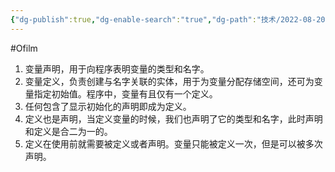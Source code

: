 ```yaml
---
{"dg-publish":true,"dg-enable-search":"true","dg-path":"技术/2022-08-20 变量定义和声明的关系.md","permalink":"/技术/2022-08-20 变量定义和声明的关系/","dgEnableSearch":"true","dgPassFrontmatter":true,"created":"2023-02-10T23:14:18.000+08:00","updated":"2023-11-14T13:32:41.000+08:00"}
---
```


#Ofilm 

1. 变量声明，用于向程序表明变量的类型和名字。
2. 变量定义，负责创建与名字关联的实体，用于为变量分配存储空间，还可为变量指定初始值。程序中，变量有且仅有一个定义。
3. 任何包含了显示初始化的声明即成为定义。
4. 定义也是声明，当定义变量的时候，我们也声明了它的类型和名字，此时声明和定义是合二为一的。
5. 定义在使用前就需要被定义或者声明。变量只能被定义一次，但是可以被多次声明。